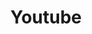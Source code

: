---
title: "Youtube"
hidden: false
link: "https://www.youtube.com/channel/UCySWaUpLfNj6oMIN4lyjhpQ"
displayText: "@copperdevs"
randomResult: false
icon: "fa-brands fa-youtube"
---